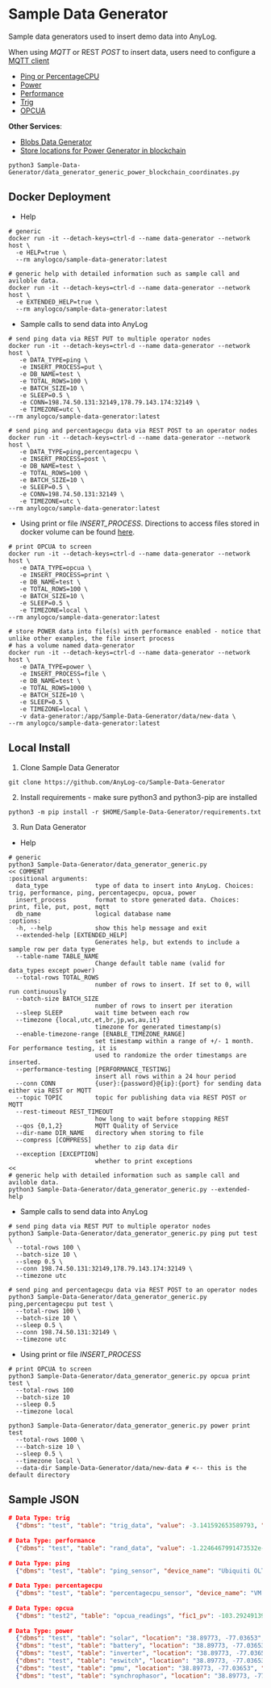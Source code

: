 # Sample Data Generator
Sample data generators used to insert demo data into AnyLog. 

When using _MQTT_ or REST _POST_ to insert data, users need to configure a [MQTT client](https://github.com/AnyLog-co/documentation/blob/master/message%20broker.md#example) 
* [Ping or PercentageCPU](https://github.com/AnyLog-co/deployment-scripts/blob/main/scripts/demo_scripts/data_generator_generic_ping_percentage_demo.al)
* [Power](https://github.com/AnyLog-co/deployment-scripts/blob/main/scripts/demo_scripts/data_generator_generic_power.al)
* [Performance](https://github.com/AnyLog-co/deployment-scripts/blob/main/scripts/demo_scripts/data_generator_generic_performance.al)
* [Trig](https://github.com/AnyLog-co/deployment-scripts/blob/main/scripts/demo_scripts/data_generator_generic_trig.al)
* [OPCUA](https://github.com/AnyLog-co/deployment-scripts/blob/main/scripts/demo_scripts/data_generator_generic_opcua.al)

**Other Services**:
* [Blobs Data Generator](https://github.com/AnyLog-co/Sample-Data-Generator/blob/master/Blobs.md)
* [Store locations for Power Generator in blockchain](https://github.com/AnyLog-co/Sample-Data-Generator/blob/master/data_generator_generic_power_blockchain_coordinates.py)
```shell
python3 Sample-Data-Generator/data_generator_generic_power_blockchain_coordinates.py
```


## Docker Deployment 
* Help 
```shell
# generic
docker run -it --detach-keys=ctrl-d --name data-generator --network host \
  -e HELP=true \
  --rm anylogco/sample-data-generator:latest
     
# generic help with detailed information such as sample call and aviloble data. 
docker run -it --detach-keys=ctrl-d --name data-generator --network host \
  -e EXTENDED_HELP=true \
  --rm anylogco/sample-data-generator:latest
```

* Sample calls to send data into AnyLog 
```shell
# send ping data via REST PUT to multiple operator nodes
docker run -it --detach-keys=ctrl-d --name data-generator --network host \
   -e DATA_TYPE=ping \
   -e INSERT_PROCESS=put \ 
   -e DB_NAME=test \
   -e TOTAL_ROWS=100 \ 
   -e BATCH_SIZE=10 \
   -e SLEEP=0.5 \
   -e CONN=198.74.50.131:32149,178.79.143.174:32149 \ 
   -e TIMEZONE=utc \
--rm anylogco/sample-data-generator:latest

# send ping and percentagecpu data via REST POST to an operator nodes
docker run -it --detach-keys=ctrl-d --name data-generator --network host \
   -e DATA_TYPE=ping,percentagecpu \
   -e INSERT_PROCESS=post \
   -e DB_NAME=test \
   -e TOTAL_ROWS=100 \
   -e BATCH_SIZE=10 \
   -e SLEEP=0.5 \
   -e CONN=198.74.50.131:32149 \
   -e TIMEZONE=utc \
--rm anylogco/sample-data-generator:latest
```

* Using print or file _INSERT_PROCESS_. Directions to access files stored in docker volume can be found [here](https://github.com/AnyLog-co/documentation/blob/master/deployments/Support/cheatsheet.md).   
```shell
# print OPCUA to screen 
docker run -it --detach-keys=ctrl-d --name data-generator --network host \ 
   -e DATA_TYPE=opcua \ 
   -e INSERT_PROCESS=print \ 
   -e DB_NAME=test \ 
   -e TOTAL_ROWS=100 \ 
   -e BATCH_SIZE=10 \ 
   -e SLEEP=0.5 \ 
   -e TIMEZONE=local \ 
--rm anylogco/sample-data-generator:latest

# store POWER data into file(s) with performance enabled - notice that unlike other examples, the file insert process 
# has a volume named data-generator
docker run -it --detach-keys=ctrl-d --name data-generator --network host \ 
   -e DATA_TYPE=power \ 
   -e INSERT_PROCESS=file \ 
   -e DB_NAME=test \ 
   -e TOTAL_ROWS=1000 \ 
   -e BATCH_SIZE=10 \ 
   -e SLEEP=0.5 \ 
   -e TIMEZONE=local \ 
   -v data-generator:/app/Sample-Data-Generator/data/new-data \ 
--rm anylogco/sample-data-generator:latest
```

## Local Install
1. Clone Sample Data Generator
```shell
git clone https://github.com/AnyLog-co/Sample-Data-Generator
```

2. Install requirements - make sure python3 and python3-pip are installed   
```shell
python3 -m pip install -r $HOME/Sample-Data-Generator/requirements.txt
```

3. Run Data Generator 
* Help 
```shell
# generic
python3 Sample-Data-Generator/data_generator_generic.py
<< COMMENT
:positional arguments:
  data_type             type of data to insert into AnyLog. Choices: trig, performance, ping, percentagecpu, opcua, power
  insert_process        format to store generated data. Choices: print, file, put, post, mqtt
  db_name               logical database name
:options:
  -h, --help            show this help message and exit
  --extended-help [EXTENDED_HELP]
                        Generates help, but extends to include a sample row per data type
  --table-name TABLE_NAME
                        Change default table name (valid for data_types except power)
  --total-rows TOTAL_ROWS
                        number of rows to insert. If set to 0, will run continuously
  --batch-size BATCH_SIZE
                        number of rows to insert per iteration
  --sleep SLEEP         wait time between each row
  --timezone {local,utc,et,br,jp,ws,au,it}
                        timezone for generated timestamp(s)
  --enable-timezone-range [ENABLE_TIMEZONE_RANGE]
                        set timestamp within a range of +/- 1 month. For performance testing, it is 
                        used to randomize the order timestamps are inserted.
  --performance-testing [PERFORMANCE_TESTING]
                        insert all rows within a 24 hour period
  --conn CONN           {user}:{password}@{ip}:{port} for sending data either via REST or MQTT
  --topic TOPIC         topic for publishing data via REST POST or MQTT
  --rest-timeout REST_TIMEOUT
                        how long to wait before stopping REST
  --qos {0,1,2}         MQTT Quality of Service
  --dir-name DIR_NAME   directory when storing to file
  --compress [COMPRESS]
                        whether to zip data dir
  --exception [EXCEPTION]
                        whether to print exceptions
<<
# generic help with detailed information such as sample call and aviloble data.
python3 Sample-Data-Generator/data_generator_generic.py --extended-help
```

* Sample calls to send data into AnyLog 
```shell
# send ping data via REST PUT to multiple operator nodes
python3 Sample-Data-Generator/data_generator_generic.py ping put test \
  --total-rows 100 \
  --batch-size 10 \
  --sleep 0.5 \
  --conn 198.74.50.131:32149,178.79.143.174:32149 \
  --timezone utc

# send ping and percentagecpu data via REST POST to an operator nodes
python3 Sample-Data-Generator/data_generator_generic.py ping,percentagecpu put test \
  --total-rows 100 \
  --batch-size 10 \
  --sleep 0.5 \
  --conn 198.74.50.131:32149 \
  --timezone utc
```

* Using print or file _INSERT_PROCESS_
```shell
# print OPCUA to screen 
python3 Sample-Data-Generator/data_generator_generic.py opcua print test \
  --total-rows 100
  --batch-size 10
  --sleep 0.5
  --timezone local

python3 Sample-Data-Generator/data_generator_generic.py power print test
  --total-rows 1000 \
  ---batch-size 10 \
  --sleep 0.5 \
  --timezone local \
  --data-dir Sample-Data-Generator/data/new-data # <-- this is the default directory 
```

## Sample JSON
```json
# Data Type: trig
  {"dbms": "test", "table": "trig_data", "value": -3.141592653589793, "sin": -1.2246467991473532e-16, "cos": -1.0, "tan": 1.2246467991473532e-16, "timestamp": "2022-08-27T15:50:12.001399Z"}
        
# Data Type: performance
  {"dbms": "test", "table": "rand_data", "value": -1.2246467991473532e-16, "timestamp": "2022-08-27T15:50:12.163818Z"}
        
# Data Type: ping
  {"dbms": "test", "table": "ping_sensor", "device_name": "Ubiquiti OLT", "parentelement": "d515dccb-58be-11ea-b46d-d4856454f4ba", "webid": "F1AbEfLbwwL8F6EiShvDV-QH70Ay9wV1b5Y6hG0bdSFZFT0ugxACfpGU7d1ojPpadLPwI4gWE9NUEFTUy1MSVRTTFxMSVRTQU5MRUFORFJPXDc3NyBEQVZJU1xQT1AgUk9PTVxVQklRVUlUSSBPTFR8UElORw", "value": 44.74, "timestamp": "2022-08-27T15:50:12.059726Z"}
        
# Data Type: percentagecpu
  {"dbms": "test", "table": "percentagecpu_sensor", "device_name": "VM Lit SL NMS", "parentelement": "1ab3b14e-93b1-11e9-b465-d4856454f4ba", "webid": "F1AbEfLbwwL8F6EiShvDV-QH70ATrGzGrGT6RG0ZdSFZFT0ugQW05a2rwdFojNpadLPwI4gWE9NUEFTUy1MSVRTTFxMSVRTQU5MRUFORFJPXDc3NyBEQVZJU1xQT1AgUk9PTVxGLk8gTU9OSVRPUklORyBTRVJWRVJcVk0gTElUIFNMIE5NU3xQSU5H", "value": 9.59, "timestamp": "2022-08-27T15:50:12.116925Z"}
        
# Data Type: opcua
  {"dbms": "test2", "table": "opcua_readings", "fic1_pv": -103.29249139515318, "fic1_mv": -227.862187363, "fic1_sv": -48.493873977761645, "lic1_pv": 165.18648883311027, "lic1_mv": -84.59834643031611, "lic1_sv": 174.86936425992465, "fic2_pv": -37.52888216655371, "fic2_mv": 38.63696693385969, "fic2_sv": -182.07962937349504, "lic2_pv": 142.90402691921074, "lic2_mv": -35.64751556177472, "lic2_sv": -62.69296482664739, "fic3_pv": -147.060548270305, "fic3_mv": -57.93928389193016, "fic3_sv": 418.2631932904929, "lic3_pv": 176.7756420678825, "lic3_mv": -61.49695028678772, "lic3_sv": 220.60063882032966, "fic4_pv": -44.66240442407483, "fic4_mv": 11.529102739194443, "fic4_sv": 124.97175098185224, "lic4_pv": 9.507763915723592, "lic4_mv": 30.483647656168543, "lic4_sv": -213.4404433100362, "fic5_pv": -460.10226426203155, "fic5_mv": -72.96099747863087, "fic5_sv": -53.62672940378895, "lic5_pv": -89.93465024402398, "lic5_mv": -20.523831049180885, "lic5_sv": -125.29010564894106, "timestamp": "2022-09-24T14:30:10.575429Z"}
        
# Data Type: power
  {"dbms": "test", "table": "solar", "location": "38.89773, -77.03653", "value": 8.43453536493608, "timestamp": "2022-08-27T15:50:12.205323Z"}
  {"dbms": "test", "table": "battery", "location": "38.89773, -77.03653", "value": 9.532695799656166, "timestamp": "2022-08-27T15:50:12.205323Z"}
  {"dbms": "test", "table": "inverter", "location": "38.89773, -77.03653", "value": 20.03601934228979, "timestamp": "2022-08-27T15:50:12.205323Z"}
  {"dbms": "test", "table": "eswitch", "location": "38.89773, -77.03653", "value": 9.530111494215165, "timestamp": "2022-08-27T15:50:12.205323Z"}
  {"dbms": "test", "table": "pmu", "location": "38.89773, -77.03653", "value": 30.51712172789563, "timestamp": "2022-08-27T15:50:12.205323Z"}
  {"dbms": "test", "table": "synchrophasor", "location": "38.89773, -77.03653", "phasor": "bXlvzdYc", "frequency": 1216.6996978149687, "dfreq": 2326.468559576384, "analog": 4.591088473171304, "timestamp": "2022-08-27T15:50:12.205323Z"}
```
